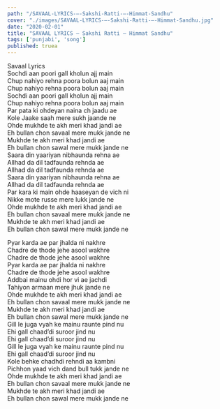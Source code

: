 ```yaml
---
path: "/SAVAAL-LYRICS-–-Sakshi-Ratti-–-Himmat-Sandhu"
cover: "./images/SAVAAL-LYRICS-–-Sakshi-Ratti-–-Himmat-Sandhu.jpg"
date: "2020-02-01"
title: "SAVAAL LYRICS – Sakshi Ratti – Himmat Sandhu"
tags: ['punjabi', 'song']
published: truea
---
```

  
Savaal Lyrics  
Sochdi aan poori gall kholun ajj main  
Chup nahiyo rehna poora bolun aaj main  
Chup nahiyo rehna poora bolun aaj main  
Sochdi aan poori gall kholun ajj main  
Chup nahiyo rehna poora bolun aaj main  
Par pata ki ohdeyan naina ch jaadu ae  
Kole Jaake saah mere sukh jaande ne  
Ohde mukhde te akh meri khad jandi ae  
Eh bullan chon savaal mere mukk jande ne  
Mukhde te akh meri khad jandi ae  
Eh bullan chon sawal mere mukk jande ne  
Saara din yaariyan nibhaunda rehna ae  
Allhad da dil tadfaunda rehnda ae  
Allhad da dil tadfaunda rehnda ae  
Saara din yaariyan nibhaunda rehna ae  
Allhad da dil tadfaunda rehnda ae  
Par kara ki main ohde haaseyan de vich ni  
Nikke mote russe mere lukk jande ne  
Ohde mukhde te akh meri khad jandi ae  
Eh bullan chon savaal mere mukk jande ne  
Mukhde te akh meri khad jandi ae  
Eh bullan chon sawal mere mukk jande ne  
  
  
  
  
  
  
Pyar karda ae par jhalda ni nakhre  
Chadre de thode jehe asool wakhre  
Chadre de thode jehe asool wakhre  
Pyar karda ae par jhalda ni nakhre  
Chadre de thode jehe asool wakhre  
Addbai mainu ohdi hor vi ae jachdi  
Tahiyon armaan mere jhuk jande ne  
Ohde mukhde te akh meri khad jandi ae  
Eh bullan chon savaal mere mukk jande ne  
Mukhde te akh meri khad jandi ae  
Eh bullan chon sawal mere mukk jande ne  
Gill le juga vyah ke mainu raunte pind nu  
Ehi gall chaad’di suroor jind nu  
Ehi gall chaad’di suroor jind nu  
Gill le juga vyah ke mainu raunte pind nu  
Ehi gall chaad’di suroor jind nu  
Kole behke chadhdi rehndi aa kambni  
Pichhon yaad vich dand bull tukk jande ne  
Ohde mukhde te akh meri khad jandi ae  
Eh bullan chon savaal mere mukk jande ne  
Mukhde te akh meri khad jandi ae  
Eh bullan chon sawal mere mukk jande ne  
